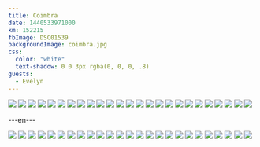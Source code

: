 ```yaml
---
title: Coimbra
date: 1440533971000
km: 152215
fbImage: DSC01539
backgroundImage: coimbra.jpg
css:
  color: "white"
  text-shadow: 0 0 3px rgba(0, 0, 0, .8)
guests:
  - Evelyn
---
```


![](DSC01539)
![](DSC01550)
![](DSC01552)
![](DSC01554)
![](DSC01559)
![](DSC01561)
![](IMG_0262)
![](IMG_0263)
![](IMG_0264)
![](DSC01574)
![](IMG_0267)
![](IMG_0270)
![](IMG_0271)
![](DSC01575)
![](DSC01577)
![](DSC01578)
![](IMG_0273)
![](IMG_0276)
![](DSC01579)
![](IMG_0286)
![](IMG_0293)
![](DSC01580)
![](IMG_0302)
![](IMG_0303)
![](DSC01583)

---en---

![](DSC01539)
![](DSC01550)
![](DSC01552)
![](DSC01554)
![](DSC01559)
![](DSC01561)
![](IMG_0262)
![](IMG_0263)
![](IMG_0264)
![](DSC01574)
![](IMG_0267)
![](IMG_0270)
![](IMG_0271)
![](DSC01575)
![](DSC01577)
![](DSC01578)
![](IMG_0273)
![](IMG_0276)
![](DSC01579)
![](IMG_0286)
![](IMG_0293)
![](DSC01580)
![](IMG_0302)
![](IMG_0303)
![](DSC01583)
